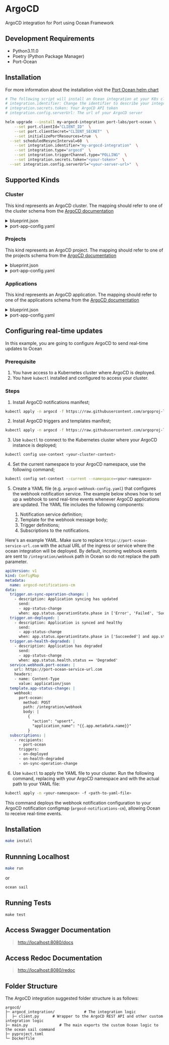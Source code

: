 # ArgoCD

ArgoCD integration for Port using Ocean Framework

## Development Requirements

- Python3.11.0
- Poetry (Python Package Manager)
- Port-Ocean

## Installation
For more information about the installation visit the [Port Ocean helm chart](https://github.com/port-labs/helm-charts/tree/main/charts/port-ocean)

```bash
# The following script will install an Ocean integration at your K8s cluster using helm
# integration.identifier: Change the identifier to describe your integration
# integration.secrets.token: Your ArgoCD API token
# integration.config.serverUrl: The url of your ArgoCD server

helm upgrade --install my-argocd-integration port-labs/port-ocean \
	--set port.clientId="CLIENT_ID"  \
	--set port.clientSecret="CLIENT_SECRET"  \
	--set initializePortResources=true  \
  --set scheduledResyncInterval=60  \
	--set integration.identifier="my-argocd-integration"  \
	--set integration.type="argocd"  \
	--set integration.triggerChannel.type="POLLING"  \
	--set integration.secrets.token="<your-token>"  \
  --set integration.config.serverUrl="<your-server-url>"  \
```
## Supported Kinds

### Cluster
This kind represents an ArgoCD cluster. The mapping should refer to one of the cluster schema from the [ArgoCD documentation](https://cd.apps.argoproj.io/swagger-ui#operation/ClusterService_List)

<details>
<summary>blueprint.json</summary>

```json
{
      "identifier": "argocdCluster",
      "description": "This blueprint represents an ArgoCD cluster",
      "title": "ArgoCD Cluster",
      "icon": "Argo",
      "schema": {
          "properties": {
              "namespaces": {
                  "items": {
                      "type": "string"
                  },
                  "icon": "DefaultProperty",
                  "title": "Namespace",
                  "type": "array",
                  "description": "Holds list of namespaces which are accessible in that cluster."
              },
              "applicationsCount": {
                  "title": "Applications Count",
                  "type": "number",
                  "description": "The number of applications managed by Argo CD on the cluster",
                  "icon": "DefaultProperty"
              },
              "serverVersion": {
                  "title": "Server Version",
                  "type": "string",
                  "description": "Contains information about the Kubernetes version of the cluster",
                  "icon": "DefaultProperty"
              },
              "labels": {
                  "title": "Labels",
                  "type": "object",
                  "description": "Contains information about cluster metadata",
                  "icon": "DefaultProperty"
              },
              "updatedAt": {
                  "icon": "DefaultProperty",
                  "title": "Updated At",
                  "type": "string",
                  "format": "date-time"
              },
              "server": {
                  "title": "Server",
                  "description": "The API server URL of the Kubernetes cluster",
                  "type": "string",
                  "format": "url",
                  "icon": "DefaultProperty"
              }
          },
          "required": []
      },
      "mirrorProperties": {},
      "calculationProperties": {},
      "relations": {}
}
```
</details>
<details>
  <summary>port-app-config.yaml</summary>

```yaml
resources:
  - kind: cluster
    selector:
      query: "true"
    port:
      entity:
        mappings:
          identifier: .name
          title: .name
          blueprint: '"argocdCluster"'
          properties:
            namespaces: .namespaces
            applicationsCount: .info.applicationsCount
            serverVersion: .serverVersion
            labels: .labels
            updatedAt: .connectionState.attemptedAt
            server: .server
```
</details>


### Projects
This kind represents an ArgoCD project. The mapping should refer to one of the projects schema from the [ArgoCD documentation](https://cd.apps.argoproj.io/swagger-ui#operation/ProjectService_List)

<details>
<summary>blueprint.json</summary>

```json
{
      "identifier": "argocdProject",
      "description": "This blueprint represents an ArgoCD Project",
      "title": "ArgoCD Project",
      "icon": "Argo",
      "schema": {
          "properties": {
              "namespace": {
                  "title": "Namespace",
                  "type": "string",
                  "icon": "DefaultProperty"
              },
              "createdAt": {
                  "title": "Created At",
                  "type": "string",
                  "format": "date-time",
                  "icon": "DefaultProperty"
              },
              "description": {
                  "title": "Description",
                  "description": "Project description",
                  "type": "string",
                  "icon": "DefaultProperty"
              }
          },
          "required": []
      },
      "mirrorProperties": {},
      "calculationProperties": {},
      "relations": {
          "cluster": {
              "title": "Cluster",
              "target": "argocdCluster",
              "required": false,
              "many": true
          }
      }
}
```
</details>
<details>
  <summary>port-app-config.yaml</summary>

```yaml
resources:
  - kind: project
    selector:
      query: "true"
    port:
      entity:
        mappings:
          identifier: .metadata.name
          title: .metadata.name
          blueprint: '"argocdProject"'
          properties:
            namespace: .metadata.namespace
            createdAt: .metadata.creationTimestamp
            description: .spec.description
          relations:
            cluster: '[.spec.destinations[].name | select(test("^[a-zA-Z0-9@_.:/=-]+$"))]'
```
</details>


### Applications
This kind represents an ArgoCD application. The mapping should refer to one of the applications schema from the [ArgoCD documentation](https://cd.apps.argoproj.io/swagger-ui#operation/ApplicationService_List)

<details>
<summary>blueprint.json</summary>

```json
{
      "identifier": "argocdApplication",
      "description": "This blueprint represents an ArgoCD Application",
      "title": "ArgoCD Application",
      "icon": "Argo",
      "schema": {
          "properties": {
              "gitRepo": {
                  "type": "string",
                  "format": "url",
                  "icon": "Git",
                  "title": "Repository URL",
                  "description": "The URL of the Git repository containing the application source code"
              },
              "gitPath": {
                  "type": "string",
                  "title": "Path",
                  "description": "The path within the Git repository where the application manifests are located"
              },
              "sourceType": {
                  "type": "string",
                  "title": "Source Type"
              },
              "destinationServer": {
                  "type": "string",
                  "title": "Destination Server",
                  "format": "url"
              },
              "namespace": {
                  "type": "string",
                  "title": "Namespace"
              },
              "syncStatus": {
                  "type": "string",
                  "title": "Sync Status",
                  "enum": [
                      "Synced",
                      "OutOfSync",
                      "Unknown"
                  ],
                  "enumColors": {
                      "Synced": "green",
                      "OutOfSync": "red",
                      "Unknown": "lightGray"
                  },
                  "description": "The sync status of the application"
              },
              "healthStatus": {
                  "type": "string",
                  "title": "Health Status",
                  "enum": [
                      "Healthy",
                      "Missing",
                      "Suspended",
                      "Degraded",
                      "Progressing",
                      "Unknown"
                  ],
                  "enumColors": {
                      "Healthy": "green",
                      "Missing": "yellow",
                      "Suspended": "purple",
                      "Degraded": "red",
                      "Progressing": "blue",
                      "Unknown": "lightGray"
                  },
                  "description": "The health status of the application"
              },
              "createdAt": {
                  "title": "Created At",
                  "type": "string",
                  "format": "date-time"
              }
          },
          "required": []
      },
      "mirrorProperties": {},
      "calculationProperties": {},
      "relations": {
          "project": {
              "title": "Project",
              "target": "argocdProject",
              "required": false,
              "many": false
          }
      }
}
```
</details>
<details>
  <summary>port-app-config.yaml</summary>

```yaml
resources:
  - kind: application
    selector:
      query: "true"
    port:
      entity:
        mappings:
          identifier: .metadata.uid
          title: .metadata.name
          blueprint: '"argocdApplication"'
          properties:
            gitRepo: .spec.source.repoURL
            gitPath: .spec.source.path
            sourceType: .status.sourceType
            destinationServer: .spec.destination.server
            namespace: .metadata.namespace
            syncStatus: .status.sync.status
            healthStatus: .status.health.status
            createdAt: .metadata.creationTimestamp
          relations:
            project: .spec.project
```
</details>


## Configuring real-time updates

In this example, you are going to configure ArgoCD to send real-time updates to Ocean

### Prerequisite

1. You have access to a Kubernetes cluster where ArgoCD is deployed.
2. You have `kubectl` installed and configured to access your cluster.


### Steps

1. Install ArgoCD notifications manifest;

```bash
kubectl apply -n argocd -f https://raw.githubusercontent.com/argoproj-labs/argocd-notifications/release-1.0/manifests/install.yaml
```

2. Install ArgoCD triggers and templates manifest;
```bash
kubectl apply -n argocd -f https://raw.githubusercontent.com/argoproj-labs/argocd-notifications/release-1.0/catalog/install.yaml
```

3. Use `kubectl` to connect to the Kubernetes cluster where your ArgoCD instance is deployed;

```bash
kubectl config use-context <your-cluster-context>
```

4. Set the current namespace to your ArgoCD namespace, use the following command;

```bash
kubectl config set-context --current --namespace=<your-namespace>
```

5. Create a YAML file (e.g. `argocd-webhook-config.yaml`) that configures the webhook notification service. The example below shows how to set up a webhook to send real-time events whenever ArgoCD applications are updated. The YAML file includes the following components:

    1. Notification service definition;
    2. Template for the webhook message body;
    3. Trigger definitions;
    4. Subscriptions to the notifications.

Here's an example YAML. Make sure to replace `https://port-ocean-service-url.com` with the actual URL of the ingress or service where the ocean integration will be deployed. By default, incoming webhook events are sent to `/integration/webhook` path in Ocean so do not replace the path parameter.

```yaml showLineNumbers
apiVersion: v1
kind: ConfigMap
metadata:
  name: argocd-notifications-cm
data:
  trigger.on-sync-operation-change: |
    - description: Application syncing has updated
      send:
      - app-status-change
      when: app.status.operationState.phase in ['Error', 'Failed', 'Succeeded', 'Running']
  trigger.on-deployed: |
    - description: Application is synced and healthy
      send:
      - app-status-change
      when: app.status.operationState.phase in ['Succeeded'] and app.status.health.status == 'Healthy'
  trigger.on-health-degraded: |
    - description: Application has degraded
      send:
      - app-status-change
      when: app.status.health.status == 'Degraded'
  service.webhook.port-ocean: |
    url: https://port-ocean-service-url.com
    headers:
    - name: Content-Type
      value: application/json
  template.app-status-change: |
    webhook:
      port-ocean:
        method: POST
        path: /integration/webhook
        body: |
          {
            "action": "upsert",
            "application_name": "{{.app.metadata.name}}"
          }
  subscriptions: |
    - recipients:
      - port-ocean
      triggers:
      - on-deployed
      - on-health-degraded
      - on-sync-operation-change
```

6. Use `kubectl` to apply the YAML file to your cluster. Run the following command, replacing <your-namespace> with your ArgoCD namespace and <path-to-yaml-file> with the actual path to your YAML file:

```bash
kubectl apply -n <your-namespace> -f <path-to-yaml-file>
```

This command deploys the webhook notification configuration to your ArgoCD notification configmap (`argocd-notifications-cm`), allowing Ocean to receive real-time events.

## Installation

```sh
make install
```

## Runnning Localhost
```sh
make run
```
or
```sh
ocean sail
```

## Running Tests

`make test`

## Access Swagger Documentation

> <http://localhost:8080/docs>

## Access Redoc Documentation

> <http://localhost:8080/redoc>


## Folder Structure
The ArgoCD integration suggested folder structure is as follows:

```
argocd/
├─ argocd_integration/             # The integration logic
│  ├─ client.py      # Wrapper to the ArgoCD REST API and other custom integration logic
├─ main.py              # The main exports the custom Ocean logic to the ocean sail command
├─ pyproject.toml
└─ Dockerfile
```